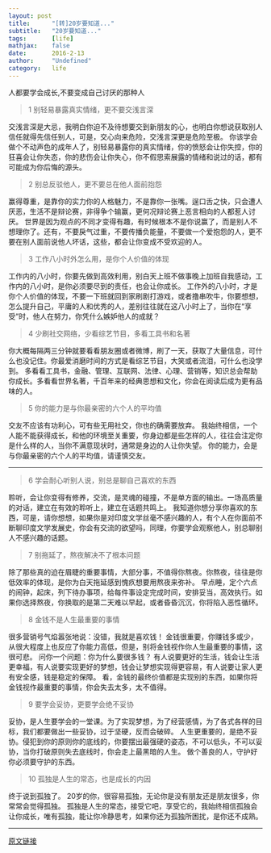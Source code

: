 ```yaml
---
layout: post
title:      "[转]20岁要知道..."
subtitle:   "20岁要知道..."
tags:       [life]
mathjax:    false
date:       2016-2-13
author:     "Undefined"
category:   life
---
```


人都要学会成长,不要变成自己讨厌的那种人

   
> 1 别轻易暴露真实情绪，更不要交浅言深

交浅言深是大忌，我明白你迫不及待想要交到新朋友的心，也明白你想说获取别人信任就得先信任别人，可是，交心向来危险，交浅言深更是危险至极。
你该学会做个不动声色的成年人了，别轻易暴露你的真实情绪，你的愤怒会让你失控，你的狂喜会让你失态，你的悲伤会让你失心，你不假思索展露的情绪和说过的话，都有可能成为你后悔的源头。


> 2 别总反驳他人，更不要总在他人面前抱怨

赢得尊重，是靠你的实力你的人格魅力，不是靠你一张嘴。逞口舌之快，只会遭人厌恶，生活不是辩论赛，非得争个输赢，更何况辩论赛上恶言相向的人都惹人讨厌。
世界是因为观点的不同才变得有趣，有时候根本不是你说赢了，而是别人不想理你了。还有，不要戾气过重，不要传播负能量，不要做一个爱抱怨的人，更不要在别人面前说他人坏话，这些，都会让你变成不受欢迎的人。


> 3 工作八小时外怎么用，是你个人价值的体现

工作内的八小时，你要先做到高效利用，别白天上班不做事晚上加班自我感动，工作内的八小时，是你必须要尽到的责任，也会让你成长。
工作外的八小时，才是你个人价值的体现，不要一下班就回到家刷剧打游戏，或者撸串吹牛，你要想想，怎么提升自己，平庸的人和优秀的人，差别往往就在这八小时上了，当你在“享受”时，他人在努力，你凭什么嫉妒他人的成就？


> 4 少刷社交网络，少看综艺节目，多看工具书和名著

你大概每隔两三分钟就要看看朋友圈或者微博，刷了一天，获取了大量信息，可什么也没记住。你最爱消磨时间的方式是看综艺节目，大笑或者流泪，可什么也没学到。
多看看工具书，金融、管理、互联网、法律、心理、营销等，知识总会帮助你成长。多看看世界名著，千百年来的经典思想和文化，你会在阅读后成为更有品味的人。

> 5 你的能力是与你最亲密的六个人的平均值

交友不应该有功利心，可有些无用社交，你也的确需要放弃。
我始终相信，一个人能不能获得成长，和他的环境至关重要，你身边都是些怎样的人，往往会注定你是什么样的人，当你不满意现状时，通常是身边的人让你失望。
你的能力，会是与你最亲密的六个人的平均值，请谨慎交友。

---

> 6 学会耐心听别人说，别总是聊自己喜欢的东西

聆听，会让你变得有修养，交流，是灵魂的碰撞，不是单方面的输出。一场高质量的对话，建立在有效的聆听上，建立在话题共鸣上。
我知道你想分享你喜欢的东西，可是，请你想想，如果你是对印度文学丝毫不感兴趣的人，有个人在你面前不断聊印度文学发展史，你会有交流的欲望吗，同理，你要学会观察他人，别总聊别人不感兴趣的话题。


> 7 别拖延了，熬夜解决不了根本问题

除了那些真的迫在眉睫的重要事情，大部分事，不值得你熬夜。你熬夜，往往是你低效率的体现，是你为白天拖延感到愧疚想要用熬夜来弥补。
早点睡，定个六点的闹钟，起床，列下待办事项，给每件事设定完成时间，安排妥当，高效执行。如果你选择熬夜，你换取的是第二天难以早起，或者昏昏沉沉，你将陷入恶性循环。


> 8 金钱不是人生最重要的事情

很多营销号气焰嚣张地说：没错，我就是喜欢钱！
金钱很重要，你赚钱多或少，从很大程度上也反应了你能力高低，但是，别将金钱视作你人生最重要的事情，这很可悲。
问你一个问题：你为什么要很多钱？
有人说要更好的生活，钱会让生活更幸福，有人说要实现更好的梦想，钱会让梦想实现得更容易，有人说要让家人更有安全感，钱是稳定的保障。
看，金钱的最终价值都是实现别的东西，如果你将金钱视作最重要的事情，你会失去太多，太不值得。


> 9 要学会妥协，更要学会绝不妥协

妥协，是人生要学会的一堂课。为了实现梦想，为了经营感情，为了各式各样的目标，我们都要做出一些妥协，过于坚硬，反而会破碎。
人生更重要的，是绝不妥协。侵犯到你的原则你的底线的，你要摆出最强硬的姿态，不可以低头，不可以妥协，当你打破原则失去底线时，你会走上最黑暗的人生。
做个善良的人，守护好你必须要守护的东西。


> 10 孤独是人生的常态，也是成长的内因

终于说到孤独了。
20岁的你，很容易孤独，无论你是没有朋友还是朋友很多，你常常会觉得孤独。
孤独是人生的常态，接受它吧，享受它的，我始终相信孤独会让你成长，唯有孤独，能让你冷静思考，如果你还为孤独所困扰，是你还不成熟。

---

[原文链接](https://zhuanlan.zhihu.com/p/24328045)



